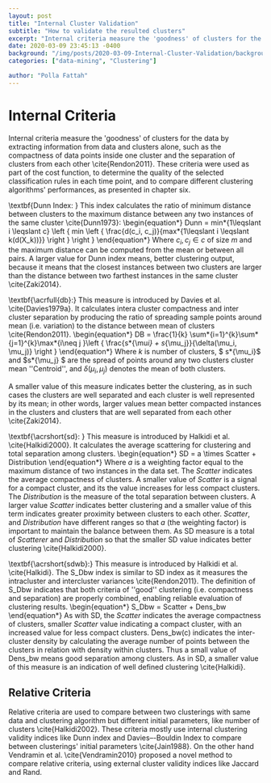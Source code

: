 ```yaml
---
layout: post
title: "Internal Cluster Validation"
subtitle: "How to validate the resulted clusters"
excerpt: "Internal criteria measure the 'goodness' of clusters for the data by extracting information from data and clusters alone, such as the compactness of data points inside one cluster."
date: 2020-03-09 23:45:13 -0400
background: "/img/posts/2020-03-09-Internal-Cluster-Validation/background.png"
categories: ["data-mining", "Clustering"]

author: "Polla Fattah"
---
```


<style>
  .responsive-img {
  width: 100%;
  max-width: 500px;
  height: auto;
  display: block;
  margin: 0 auto;
}
.footnotes {
  font-size: 0.7em;
  margin-top: 1em;
}
</style>

# Internal Criteria

Internal criteria measure the 'goodness' of clusters for the data by extracting information from data and clusters alone, such as the compactness of data points inside one cluster and the separation of clusters from each other \cite{Rendon2011}. These criteria were used as part of the cost function, to determine the quality of the selected classification rules in each time point, and to compare different clustering algorithms' performances, as presented in chapter six.

\textbf{Dunn Index: }
This index calculates the ratio of minimum distance between clusters to the maximum distance between any two instances of the same cluster \cite{Dunn1973}:
\begin{equation*}
Dunn = min*{1\leqslant i \leqslant c} \left \{ min \left \{ \frac{d(c_i, c_j)}{max*{1\leqslant i \leqslant k(d(X_k))}} \right \} \right \}
\end{equation*}
Where $c_i, c_j \in c$ of size $m$ and the maximum distance can be computed from the mean or between all pairs. A larger value for Dunn index means, better clustering output, because it means that the closest instances between two clusters are larger than the distance between two farthest instances in the same cluster \cite{Zaki2014}.

\textbf{\acrfull{db}:}
This measure is introduced by Davies et al. \cite{Davies1979a}. It calculates intera cluster compactness and inter cluster separation by producing the ratio of spreading sample points around mean (i.e. variation) to the distance between mean of clusters \cite{Rendon2011}.
\begin{equation*}
DB = \frac{1}{k} \sum*{i=1}^{k}\sum*{j=1}^{k}\max*{i\neq j }\left \{ \frac{s*{\mu*i} + s*{\mu_j}}{\delta(\mu_i, \mu_j)} \right \}
\end{equation*}
Where $k$ is number of clusters, $ s*{\mu_i}$ and $s*{\mu_j} $ are the spread of points around any two clusters cluster mean ''Centroid'', and $\delta(\mu_i, \mu_j)$ denotes the mean of both clusters.

A smaller value of this measure indicates better the clustering, as in such cases the clusters are well separated and each cluster is well represented by its mean; in other words, larger values mean better compacted instances in the clusters and clusters that are well separated from each other \cite{Zaki2014}.

\textbf{\acrshort{sd}: } This measure is introduced by Halkidi et al. \cite{Halkidi2000}. It calculates the average scattering for clustering and total separation among clusters.
\begin{equation*}
SD = a \times Scatter + Distribution
\end{equation*}
Where $a$ is a weighting factor equal to the maximum distance of two instances in the data set. The $Scatter$ indicates the average compactness of clusters. A smaller value of $Scatter$ is a signal for a compact cluster, and its the value increases for less compact clusters. The $Distribution$ is the measure of the total separation between clusters. A larger value $Scatter$ indicates better clustering and a smaller value of this term indicates greater proximity between clusters to each other. $Scatter$, and $Distribution$ have different ranges so that $a$ (the weighting factor) is important to maintain the balance between them. As SD measure is a total of $Scatterer$ and $Distribution$ so that the smaller SD value indicates better clustering \cite{Halkidi2000}.

\textbf{\acrshort{sdwb}:} This measure is introduced by Halkidi et al. \cite{Halkidi}. The S_Dbw index is similar to SD index as it measures the intracluster and intercluster variances \cite{Rendon2011}. The definition of S_Dbw indicates that both criteria of ''good'' clustering (i.e. compactness and separation) are properly combined, enabling reliable evaluation of clustering results.
\begin{equation*}
S_Dbw = Scatter + Dens_bw
\end{equation*}
As with SD, the $Scatter$ indicates the average compactness of clusters, smaller $Scatter$ value indicating a compact cluster, with an increased value for less compact clusters. Dens_bw(c) indicates the inter-cluster density by calculating the average number of points between the clusters in relation with density within clusters. Thus a small value of Dens_bw means good separation among clusters. As in SD, a smaller value of this measure is an indication of well defined clustering \cite{Halkidi}.

## Relative Criteria

Relative criteria are used to compare between two clusterings with same data and clustering algorithm but different initial parameters, like number of clusters \cite{Halkidi2002}. These criteria mostly use internal clustering validity indices like Dunn index and Davies–-Bouldin Index to compare between clusterings' initial parameters \cite{Jain1988}. On the other hand Vendramin et al. \cite{Vendramin2010} proposed a novel method to compare relative criteria, using external cluster validity indices like Jaccard and Rand.
